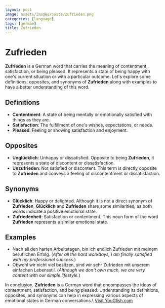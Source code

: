 ```yaml
---
layout: post
image: assets/images/posts/Zufrieden.png
categories: [language]
tags: [german]
title: Zufrieden
---
```


# Zufrieden

**Zufrieden** is a German word that carries the meaning of contentment, satisfaction, or being pleased. It represents a state of being happy with one's current situation or with a particular outcome. Let's explore some definitions, opposites, and synonyms of **Zufrieden** along with examples to have a better understanding of this word.

## Definitions

- **Contentment**: A state of being mentally or emotionally satisfied with things as they are.
- **Satisfaction**: The fulfillment of one's wishes, expectations, or needs.
- **Pleased**: Feeling or showing satisfaction and enjoyment.

## Opposites

- **Unglücklich**: Unhappy or dissatisfied. Opposite to being **Zufrieden**, it represents a state of discontent or dissatisfaction.
- **Unzufrieden**: Not satisfied or discontent. This term is directly opposite to **Zufrieden** and conveys a feeling of discontentment or dissatisfaction.

## Synonyms

- **Glücklich**: Happy or delighted. Although it is not a direct synonym of **Zufrieden**, **Glücklich** and **Zufrieden** share some similarities, as both words indicate a positive emotional state.
- **Zufriedenheit**: Satisfaction or contentment. This noun form of the word **Zufrieden** represents a similar emotional state.

## Examples

- Nach all den harten Arbeitstagen, bin ich endlich Zufrieden mit meinem beruflichen Erfolg. (*After all the hard workdays, I am finally satisfied with my professional success.*)
- Obwohl wir nicht viel besitzen, sind wir sehr Zufrieden mit unserem einfachen Lebensstil. (*Although we don't own much, we are very content with our simple lifestyle.*)

In conclusion, **Zufrieden** is a German word that encompasses the ideas of contentment, satisfaction, and being pleased. Understanding its definitions, opposites, and synonyms can help in expressing various aspects of emotional states in German conversations.\ <a id="yg-widget-0" class="youglish-widget" data-query="Zufrieden" data-lang="german" data-components="8412" data-auto-start="0" data-bkg-color="theme_light" data-title="How%20to%20pronounce%20Zufrieden%20in%20German"  rel="nofollow" href="https://youglish.com">Visit YouGlish.com</a><script async src="https://youglish.com/public/emb/widget.js" charset="utf-8"></script>